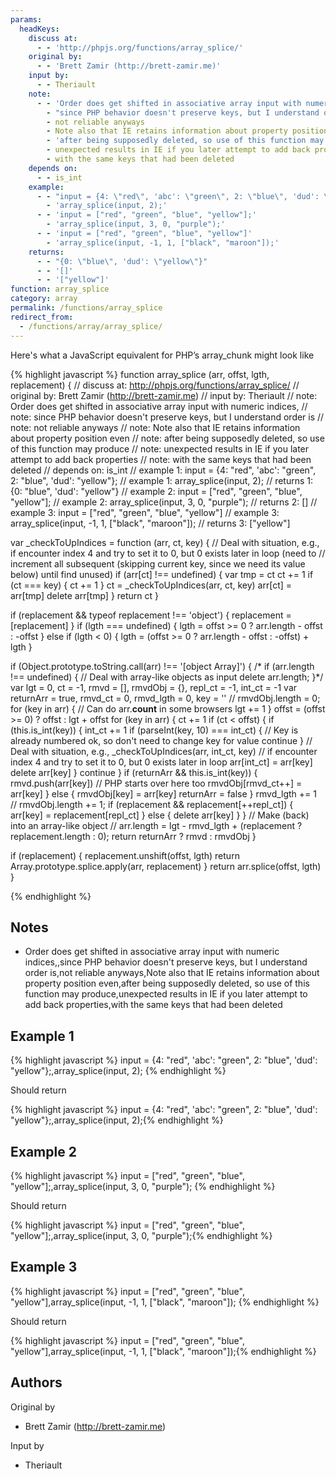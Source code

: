```yaml
---
params:
  headKeys:
    discuss at:
      - - 'http://phpjs.org/functions/array_splice/'
    original by:
      - - 'Brett Zamir (http://brett-zamir.me)'
    input by:
      - - Theriault
    note:
      - - 'Order does get shifted in associative array input with numeric indices,'
        - "since PHP behavior doesn't preserve keys, but I understand order is"
        - not reliable anyways
        - Note also that IE retains information about property position even
        - 'after being supposedly deleted, so use of this function may produce'
        - unexpected results in IE if you later attempt to add back properties
        - with the same keys that had been deleted
    depends on:
      - - is_int
    example:
      - - "input = {4: \"red\", 'abc': \"green\", 2: \"blue\", 'dud': \"yellow\"};"
        - 'array_splice(input, 2);'
      - - 'input = ["red", "green", "blue", "yellow"];'
        - 'array_splice(input, 3, 0, "purple");'
      - - 'input = ["red", "green", "blue", "yellow"]'
        - 'array_splice(input, -1, 1, ["black", "maroon"]);'
    returns:
      - - "{0: \"blue\", 'dud': \"yellow\"}"
      - - '[]'
      - - '["yellow"]'
function: array_splice
category: array
permalink: /functions/array_splice
redirect_from:
  - /functions/array/array_splice/
---
```


<!-- WARNING! This file is auto generated by `npm run web:inject`, do not edit by hand -->

Here's what a JavaScript equivalent for PHP’s array_chunk might look like

{% highlight javascript %}
function array_splice (arr, offst, lgth, replacement) {
  //  discuss at: http://phpjs.org/functions/array_splice/
  // original by: Brett Zamir (http://brett-zamir.me)
  //    input by: Theriault
  //        note: Order does get shifted in associative array input with numeric indices,
  //        note: since PHP behavior doesn't preserve keys, but I understand order is
  //        note: not reliable anyways
  //        note: Note also that IE retains information about property position even
  //        note: after being supposedly deleted, so use of this function may produce
  //        note: unexpected results in IE if you later attempt to add back properties
  //        note: with the same keys that had been deleted
  //  depends on: is_int
  //   example 1: input = {4: "red", 'abc': "green", 2: "blue", 'dud': "yellow"};
  //   example 1: array_splice(input, 2);
  //   returns 1: {0: "blue", 'dud': "yellow"}
  //   example 2: input = ["red", "green", "blue", "yellow"];
  //   example 2: array_splice(input, 3, 0, "purple");
  //   returns 2: []
  //   example 3: input = ["red", "green", "blue", "yellow"]
  //   example 3: array_splice(input, -1, 1, ["black", "maroon"]);
  //   returns 3: ["yellow"]

  var _checkToUpIndices = function (arr, ct, key) {
    // Deal with situation, e.g., if encounter index 4 and try to set it to 0, but 0 exists later in loop (need to
    // increment all subsequent (skipping current key, since we need its value below) until find unused)
    if (arr[ct] !== undefined) {
      var tmp = ct
      ct += 1
      if (ct === key) {
        ct += 1
      }
      ct = _checkToUpIndices(arr, ct, key)
      arr[ct] = arr[tmp]
      delete arr[tmp]
    }
    return ct
  }

  if (replacement && typeof replacement !== 'object') {
    replacement = [replacement]
  }
  if (lgth === undefined) {
    lgth = offst >= 0 ? arr.length - offst : -offst
  } else if (lgth < 0) {
    lgth = (offst >= 0 ? arr.length - offst : -offst) + lgth
  }

  if (Object.prototype.toString.call(arr) !== '[object Array]') {
    /* if (arr.length !== undefined) {
     // Deal with array-like objects as input
    delete arr.length;
    }*/
    var lgt = 0,
      ct = -1,
      rmvd = [],
      rmvdObj = {},
      repl_ct = -1,
      int_ct = -1
    var returnArr = true,
      rmvd_ct = 0,
      rmvd_lgth = 0,
      key = ''
    // rmvdObj.length = 0;
    for (key in arr) {
      // Can do arr.__count__ in some browsers
      lgt += 1
    }
    offst = (offst >= 0) ? offst : lgt + offst
    for (key in arr) {
      ct += 1
      if (ct < offst) {
        if (this.is_int(key)) {
          int_ct += 1
          if (parseInt(key, 10) === int_ct) {
            // Key is already numbered ok, so don't need to change key for value
            continue
          }
          // Deal with situation, e.g.,
          _checkToUpIndices(arr, int_ct, key)
          // if encounter index 4 and try to set it to 0, but 0 exists later in loop
          arr[int_ct] = arr[key]
          delete arr[key]
        }
        continue
      }
      if (returnArr && this.is_int(key)) {
        rmvd.push(arr[key])
        // PHP starts over here too
        rmvdObj[rmvd_ct++] = arr[key]
      } else {
        rmvdObj[key] = arr[key]
        returnArr = false
      }
      rmvd_lgth += 1
      // rmvdObj.length += 1;
      if (replacement && replacement[++repl_ct]) {
        arr[key] = replacement[repl_ct]
      } else {
        delete arr[key]
      }
    }
    // Make (back) into an array-like object
    // arr.length = lgt - rmvd_lgth + (replacement ? replacement.length : 0);
    return returnArr ? rmvd : rmvdObj
  }

  if (replacement) {
    replacement.unshift(offst, lgth)
    return Array.prototype.splice.apply(arr, replacement)
  }
  return arr.splice(offst, lgth)
}

{% endhighlight %}

## Notes
- Order does get shifted in associative array input with numeric indices,,since PHP behavior doesn't preserve keys, but I understand order is,not reliable anyways,Note also that IE retains information about property position even,after being supposedly deleted, so use of this function may produce,unexpected results in IE if you later attempt to add back properties,with the same keys that had been deleted

## Example 1

{% highlight javascript %}
input = {4: "red", 'abc': "green", 2: "blue", 'dud': "yellow"};,array_splice(input, 2);
{% endhighlight %}

Should return

{% highlight javascript %}
input = {4: "red", 'abc': "green", 2: "blue", 'dud': "yellow"};,array_splice(input, 2);{% endhighlight %}

## Example 2

{% highlight javascript %}
input = ["red", "green", "blue", "yellow"];,array_splice(input, 3, 0, "purple");
{% endhighlight %}

Should return

{% highlight javascript %}
input = ["red", "green", "blue", "yellow"];,array_splice(input, 3, 0, "purple");{% endhighlight %}

## Example 3

{% highlight javascript %}
input = ["red", "green", "blue", "yellow"],array_splice(input, -1, 1, ["black", "maroon"]);
{% endhighlight %}

Should return

{% highlight javascript %}
input = ["red", "green", "blue", "yellow"],array_splice(input, -1, 1, ["black", "maroon"]);{% endhighlight %}


## Authors


Original by

- Brett Zamir (http://brett-zamir.me)


Input by

- Theriault

